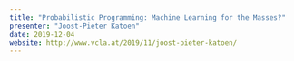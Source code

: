 ```yaml
---
title: "Probabilistic Programming: Machine Learning for the Masses?"
presenter: "Joost-Pieter Katoen"
date: 2019-12-04
website: http://www.vcla.at/2019/11/joost-pieter-katoen/
---
```


<!--
Custom content goes here.
-->